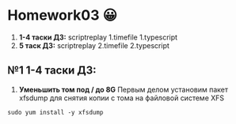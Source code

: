 # Homework03 :grinning:

1. **1-4 таски ДЗ:**
scriptreplay 1.timefile 1.typescript
1. **5 таск ДЗ:**
scriptreplay 2.timefile 2.typescript

## №1 1-4 таски ДЗ:
1. **Уменьшить том под / до 8G**
Первым делом установим пакет xfsdump для снятия копии с тома на файловой системе XFS

```sudo yum install -y xfsdump```
    
